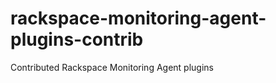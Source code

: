 rackspace-monitoring-agent-plugins-contrib
==========================================

Contributed Rackspace Monitoring Agent plugins 